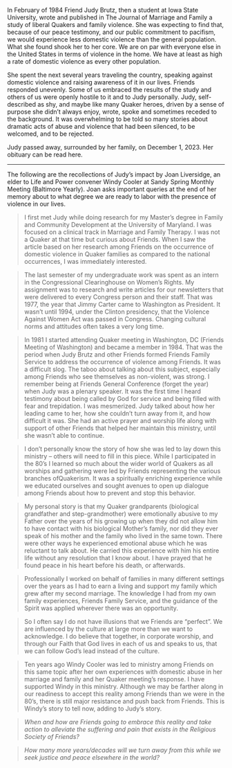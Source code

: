 In February of 1984 Friend Judy Brutz, then a student at Iowa State University, wrote and published in The Journal of
Marriage and Family a study of liberal Quakers and family violence. She was expecting to find that, because of our peace
testimony, and our public commitment to pacifism, we would experience less domestic violence than the general
population. What she found shook her to her core. We are on par with everyone else in the United States in terms of
violence in the home. We have at least as high a rate of domestic violence as every other population.

She spent the next several years traveling the country, speaking against domestic violence and raising awareness of it
in our lives. Friends responded unevenly. Some of us embraced the results of the study and others of us were openly
hostile to it and to Judy personally. Judy, self-described as shy, and maybe like many Quaker heroes, driven by a sense
of purpose she didn’t always enjoy, wrote, spoke and sometimes receded to the background. It was overwhelming to be told
so many stories about dramatic acts of abuse and violence that had been silenced, to be welcomed, and to be rejected.

Judy passed away, surrounded by her family, on December 1, 2023. Her obituary can be read here.

---

The following are the recollections of Judy’s impact by Joan Liversidge, an elder to Life and Power convener Windy
Cooler at Sandy Spring Monthly Meeting (Baltimore Yearly). Joan asks important queries at the end of her memory about to
what degree we are ready to labor with the presence of violence in our lives.

> I first met Judy while doing research for my Master’s degree in Family and Community Development at the University of
Maryland. I was focused on a clinical track in Marriage and Family Therapy. I was not a Quaker at that time but curious
about Friends. When I saw the article based on her research among Friends on the occurrence of domestic violence in
Quaker families as compared to the national occurrences, I was immediately interested.

> The last semester of my undergraduate work was spent as an intern in the Congressional Clearinghouse on Women’s Rights.
My assignment was to research and write articles for our newsletters that were delivered to every Congress person and
their staff. That was 1977, the year that Jimmy Carter came to Washington as President. It wasn’t until 1994, under the
Clinton presidency, that the Violence Against Women Act was passed in Congress. Changing cultural norms and attitudes
often takes a very long time.

> In 1981 I started attending Quaker meeting in Washington, DC (Friends Meeting of Washington) and became a member in 1984. That was the period when Judy Brutz and other Friends formed Friends Family Service to address the occurrence of
violence among Friends. It was a difficult slog. The taboo about talking about this subject, especially among Friends
who see themselves as non-violent, was strong. I remember being at Friends General Conference (forget the year) when
Judy was a plenary speaker. It was the first time I heard testimony about being called by God for service and being
filled with fear and trepidation. I was mesmerized. Judy talked about how her leading came to her, how she couldn’t turn
away from it, and how difficult it was. She had an active prayer and worship life along with support of other Friends
that helped her maintain this ministry, until she wasn’t able to continue.

> I don’t personally know the story of how she was led to lay down this ministry – others will need to fill in this piece.
While I participated in the 80’s I learned so much about the wider world of Quakers as all worships and gathering were
led by Friends representing the various branches ofQuakerism. It was a spiritually enriching experience while we
educated ourselves and sought avenues to open up dialogue among Friends about how to prevent and stop this behavior.

> My personal story is that my Quaker grandparents (biological grandfather and step-grandmother) were emotionally abusive
to my Father over the years of his growing up when they did not allow him to have contact with his biological Mother’s
family, nor did they ever speak of his mother and the family who lived in the same town. There were other ways he
experienced emotional abuse which he was reluctant to talk about. He carried this experience with him his entire life
without any resolution that I know about. I have prayed that he found peace in his heart before his death, or
afterwards.

> Professionally I worked on behalf of families in many different settings over the years as I had to earn a living and
support my family which grew after my second marriage. The knowledge I had from my own family experiences, Friends
Family Service, and the guidance of the Spirit was applied wherever there was an opportunity.

> So I often say I do not have illusions that we Friends are “perfect”. We are influenced by the culture at large more
than we want to acknowledge. I do believe that together, in corporate worship, and through our Faith that God lives in
each of us and speaks to us, that we can follow God’s lead instead of the culture.

> Ten years ago Windy Cooler was led to ministry among Friends on this same topic after her own experiences with domestic
abuse in her marriage and family and her Quaker meeting’s response. I have supported Windy in this ministry. Although we
may be farther along in our readiness to accept this reality among Friends than we were in the 80’s, there is still
major resistance and push back from Friends. This is Windy’s story to tell now, adding to Judy’s story.

> _When and how are Friends going to embrace this reality and take action to alleviate the suffering and pain that exists in the Religious Society of Friends?_

> _How many more years/decades will we turn away from this while we seek justice and peace elsewhere in the world?_

